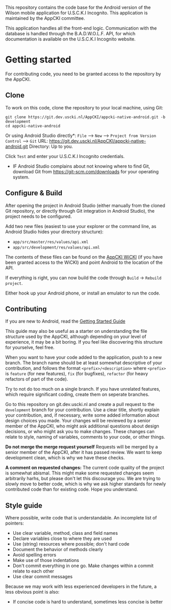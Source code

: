 This repository contains the code base for the Android version of the Wilson mobile application for U.S.C.K.I Incognito. This application is maintained by the AppCKI committee.

This application handles all the front-end logic. Communication with the database is handled through the B.A.D.W.O.L.F. API, for which documentation is available on the U.S.C.K.I Incognito website.

# Getting started
For contributing code, you need to be granted access to the repository by the AppCKI.

## Clone
To work on this code, clone the repository to your local machine, using Git:
```
git clone https://git.dev.uscki.nl/AppCKI/appcki-native-android.git -b development
cd appcki-native-android
```

Or using Android Studio directly*:
`File` --> `New` --> `Project from Version Control` --> `Git`
URL: https://git.dev.uscki.nl/AppCKI/appcki-native-android.git
Directory: Up to you.

Click `Test` and enter your U.S.C.K.I Incognito credentials.

* IF Android Studio complains about not knowing where to find Git, download Git from https://git-scm.com/downloads for your operating system.

## Configure & Build
After opening the project in Android Studio (either manually from the cloned Git repository, or directly through Git integration in Android Studio), the project needs to be configured.

Add two new files (easiest to use your explorer or the command line, as Android Studio hides your directory structure):
* `app/src/master/res/values/api.xml`
* `app/src/development/res/values/api.xml`

The contents of these files can be found on the [AppCKI WiCKI](https://www.uscki.nl/?pagina=Wicki&subject=APPCKI-WiCKI&forwarded=startAppCKI) (if you have been granted access to the WiCKI) and point Android to the location of the API.

If everything is right, you can now build the code through `Build` -> `Rebuild project`.

Either hook up your Android phone, or install an emulator to run the code.

## Contributing
If you are new to Android, read the [Getting Started Guide](https://www.uscki.nl/?pagina=Wicki&subject=AppCKI_Learning_Development)

This guide may also be useful as a starter on understanding the file structure used by the AppCKI, although depending on your level of experience, it may be a bit boring. If you feel like discovering this structure for yourselve, feel free.

When you want to have your code added to the application, push to a new branch. The branch name should be at least somewhat descriptive of your contribution, and follows the format `<prefix>/<description>` where `<prefix>` is `feature` (for new features), `fix` (for bugfixes), `refactor` (for heavy refactors of part of the code). 

Try to not do too much on a single branch. If you have unrelated features, which require significant coding, create them on seperate branches.

Go to this repository on git.dev.uscki.nl and create a pull request to the `development` branch for your contribution. Use a clear title, shortly explain your contribution, and, if necessary, write some added information about design choices you made. Your changes will be reviewed by a senior member of the AppCKI, who might ask additional questions about design decisions, or who might ask you to make changes. These changes can relate to style, naming of variables, comments to your code, or other things.

**Do not merge the merge request yourself**
Requests will be merged by a senior member of the AppCKI, after it has passed review. We want to keep development clean, which is why we have these checks.

**A comment on requested changes:**
The current code quality of the project is somewhat abismal. This might make some requested changes seem arbitrarily harhs, but please don't let this discourage you. We are trying to slowly move to better code, which is why we ask higher standards for newly contributed code than for existing code. Hope you understand.

## Style guide
Where possible, write code that is understandable. An incomplete list of pointers:
* Use clear variable, method, class and field names
* Declare variables close to where they are used
* Use (string) resources where possible; don't hard code
* Document the behavior of methods clearly
* Avoid spelling errors
* Make use of those indentations
* Don't commit everything in one go. Make changes within a commit relate to each other
* Use clear commit messages

Because we may work with less experienced developers in the future, a less obvious point is also:
* If concise code is hard to understand, sometimes less concise is better

